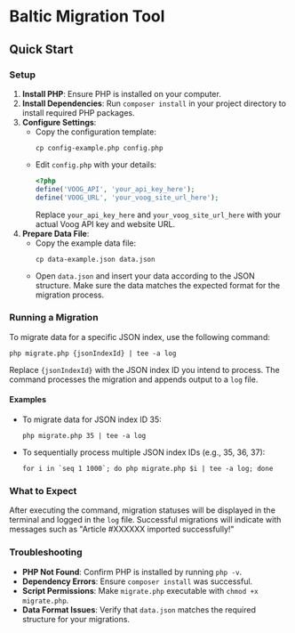 # Baltic Migration Tool

## Quick Start

### Setup

1. **Install PHP**: Ensure PHP is installed on your computer.
2. **Install Dependencies**: Run `composer install` in your project directory to install required PHP packages.
3. **Configure Settings**:
   - Copy the configuration template:
     ```shell
     cp config-example.php config.php
     ```
   - Edit `config.php` with your details:
     ```php
     <?php
     define('VOOG_API', 'your_api_key_here');
     define('VOOG_URL', 'your_voog_site_url_here');
     ```
     Replace `your_api_key_here` and `your_voog_site_url_here` with your actual Voog API key and website URL.
4. **Prepare Data File**:
   - Copy the example data file:
     ```shell
     cp data-example.json data.json
     ```
   - Open `data.json` and insert your data according to the JSON structure. Make sure the data matches the expected format for the migration process.

### Running a Migration

To migrate data for a specific JSON index, use the following command:

```shell
php migrate.php {jsonIndexId} | tee -a log
```

Replace `{jsonIndexId}` with the JSON index ID you intend to process. The command processes the migration and appends output to a `log` file.

#### Examples

- To migrate data for JSON index ID 35:

  ```shell
  php migrate.php 35 | tee -a log
  ```

- To sequentially process multiple JSON index IDs (e.g., 35, 36, 37):

  ```shell
  for i in `seq 1 1000`; do php migrate.php $i | tee -a log; done
  ```

### What to Expect

After executing the command, migration statuses will be displayed in the terminal and logged in the `log` file. Successful migrations will indicate with messages such as "Article #XXXXXX imported successfully!"

### Troubleshooting

- **PHP Not Found**: Confirm PHP is installed by running `php -v`.
- **Dependency Errors**: Ensure `composer install` was successful.
- **Script Permissions**: Make `migrate.php` executable with `chmod +x migrate.php`.
- **Data Format Issues**: Verify that `data.json` matches the required structure for your migrations.

